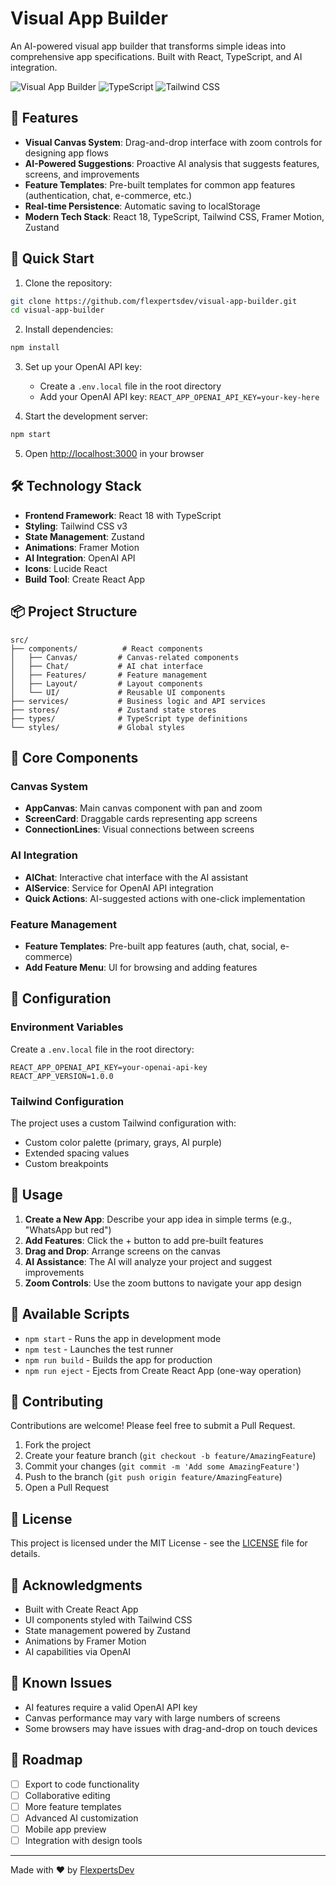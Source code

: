 # Visual App Builder

An AI-powered visual app builder that transforms simple ideas into comprehensive app specifications. Built with React, TypeScript, and AI integration.

![Visual App Builder](https://img.shields.io/badge/React-18.0-blue) ![TypeScript](https://img.shields.io/badge/TypeScript-5.0-blue) ![Tailwind CSS](https://img.shields.io/badge/Tailwind-3.4-blue)

## 🚀 Features

- **Visual Canvas System**: Drag-and-drop interface with zoom controls for designing app flows
- **AI-Powered Suggestions**: Proactive AI analysis that suggests features, screens, and improvements
- **Feature Templates**: Pre-built templates for common app features (authentication, chat, e-commerce, etc.)
- **Real-time Persistence**: Automatic saving to localStorage
- **Modern Tech Stack**: React 18, TypeScript, Tailwind CSS, Framer Motion, Zustand

## 🎯 Quick Start

1. Clone the repository:
```bash
git clone https://github.com/flexpertsdev/visual-app-builder.git
cd visual-app-builder
```

2. Install dependencies:
```bash
npm install
```

3. Set up your OpenAI API key:
   - Create a `.env.local` file in the root directory
   - Add your OpenAI API key: `REACT_APP_OPENAI_API_KEY=your-key-here`

4. Start the development server:
```bash
npm start
```

5. Open [http://localhost:3000](http://localhost:3000) in your browser

## 🛠️ Technology Stack

- **Frontend Framework**: React 18 with TypeScript
- **Styling**: Tailwind CSS v3
- **State Management**: Zustand
- **Animations**: Framer Motion
- **AI Integration**: OpenAI API
- **Icons**: Lucide React
- **Build Tool**: Create React App

## 📦 Project Structure

```
src/
├── components/          # React components
│   ├── Canvas/         # Canvas-related components
│   ├── Chat/           # AI chat interface
│   ├── Features/       # Feature management
│   ├── Layout/         # Layout components
│   └── UI/             # Reusable UI components
├── services/           # Business logic and API services
├── stores/             # Zustand state stores
├── types/              # TypeScript type definitions
└── styles/             # Global styles
```

## 🎨 Core Components

### Canvas System
- **AppCanvas**: Main canvas component with pan and zoom
- **ScreenCard**: Draggable cards representing app screens
- **ConnectionLines**: Visual connections between screens

### AI Integration
- **AIChat**: Interactive chat interface with the AI assistant
- **AIService**: Service for OpenAI API integration
- **Quick Actions**: AI-suggested actions with one-click implementation

### Feature Management
- **Feature Templates**: Pre-built app features (auth, chat, social, e-commerce)
- **Add Feature Menu**: UI for browsing and adding features

## 🔧 Configuration

### Environment Variables

Create a `.env.local` file in the root directory:

```env
REACT_APP_OPENAI_API_KEY=your-openai-api-key
REACT_APP_VERSION=1.0.0
```

### Tailwind Configuration

The project uses a custom Tailwind configuration with:
- Custom color palette (primary, grays, AI purple)
- Extended spacing values
- Custom breakpoints

## 📱 Usage

1. **Create a New App**: Describe your app idea in simple terms (e.g., "WhatsApp but red")
2. **Add Features**: Click the + button to add pre-built features
3. **Drag and Drop**: Arrange screens on the canvas
4. **AI Assistance**: The AI will analyze your project and suggest improvements
5. **Zoom Controls**: Use the zoom buttons to navigate your app design

## 🚀 Available Scripts

- `npm start` - Runs the app in development mode
- `npm test` - Launches the test runner
- `npm run build` - Builds the app for production
- `npm run eject` - Ejects from Create React App (one-way operation)

## 🤝 Contributing

Contributions are welcome! Please feel free to submit a Pull Request.

1. Fork the project
2. Create your feature branch (`git checkout -b feature/AmazingFeature`)
3. Commit your changes (`git commit -m 'Add some AmazingFeature'`)
4. Push to the branch (`git push origin feature/AmazingFeature`)
5. Open a Pull Request

## 📄 License

This project is licensed under the MIT License - see the [LICENSE](LICENSE) file for details.

## 🙏 Acknowledgments

- Built with Create React App
- UI components styled with Tailwind CSS
- State management powered by Zustand
- Animations by Framer Motion
- AI capabilities via OpenAI

## 🐛 Known Issues

- AI features require a valid OpenAI API key
- Canvas performance may vary with large numbers of screens
- Some browsers may have issues with drag-and-drop on touch devices

## 🚧 Roadmap

- [ ] Export to code functionality
- [ ] Collaborative editing
- [ ] More feature templates
- [ ] Advanced AI customization
- [ ] Mobile app preview
- [ ] Integration with design tools

---

Made with ❤️ by [FlexpertsDev](https://github.com/flexpertsdev)